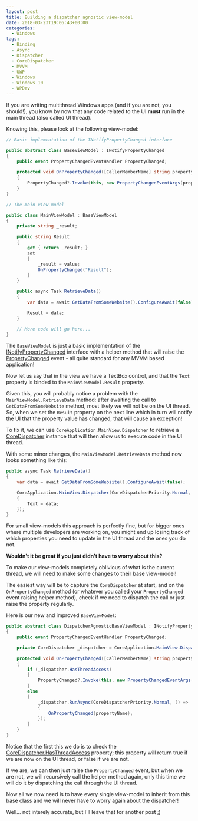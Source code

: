 ```yaml
---
layout: post
title: Building a dispatcher agnostic view-model
date: 2018-03-23T19:06:43+00:00
categories:
  - Windows
tags:
  - Binding
  - Async
  - Dispatcher
  - CoreDispatcher
  - MVVM
  - UWP
  - Windows
  - Windows 10
  - WPDev
---
```

If you are writing multithread Windows apps (and if you are not, you should!), you know by now that any code related to the UI **must** run in the main thread (also called UI thread).

Knowing this, please look at the following view-model:

```csharp
// Basic implementation of the INotifyPropertyChanged interface

public abstract class BaseViewModel : INotifyPropertyChanged
{
    public event PropertyChangedEventHandler PropertyChanged;

    protected void OnPropertyChanged([CallerMemberName] string propertyName = null)
    {
        PropertyChanged?.Invoke(this, new PropertyChangedEventArgs(propertyName));
    }
}

// The main view-model

public class MainViewModel : BaseViewModel
{
    private string _result;

    public string Result
    {
        get { return _result; }
        set
        {
            _result = value;
            OnPropertyChanged("Result");
        }
    }

    public async Task RetrieveData()
    {
        var data = await GetDataFromSomeWebsite().ConfigureAwait(false);

        Result = data;
    }

    // More code will go here...
}
```

The `BaseViewModel` is just a basic implementation of the [INotifyPropertyChanged](https://docs.microsoft.com/en-us/uwp/api/windows.ui.xaml.data.inotifypropertychanged) interface with a helper method that will raise the [PropertyChanged](https://docs.microsoft.com/en-us/uwp/api/windows.ui.xaml.data.inotifypropertychanged.propertychanged) event - all quite standard for any MVVM based application!

Now let us say that in the view we have a TextBox control, and that the `Text` property is binded to the `MainViewModel.Result` property.

Given this, you will probably notice a problem with the `MainViewModel.RetrieveData` method: after awaiting the call to `GetDataFromSomeWebsite` method, most likely we will not be on the UI thread. So, when we set the `Result` property on the next line which in turn will notify the UI that the property value has changed, that will cause an exception!

To fix it, we can use `CoreApplication.MainView.Dispatcher` to retrieve a [CoreDispatcher](https://docs.microsoft.com/en-us/uwp/api/windows.ui.core.coredispatcher) instance that will then allow us to execute code in the UI thread.

With some minor changes, the `MainViewModel.RetrieveData` method now looks something like this:

```csharp
public async Task RetrieveData()
{
    var data = await GetDataFromSomeWebsite().ConfigureAwait(false);

    CoreApplication.MainView.Dispatcher(CoreDispatcherPriority.Normal, () => 
    {
        Text = data;
    });
}
```

For small view-models this approach is perfectly fine, but for bigger ones where multiple developers are working on, you might end up losing track of which properties you need to update in the UI thread and the ones you do not.

**Wouldn't it be great if you just didn't have to worry about this?**

To make our view-models completely oblivious of what is the current thread, we will need to make some changes to their base view-model!

The easiest way will be to capture the `CoreDispatcher` at start, and on the `OnPropertyChanged` method (or whatever you called your `PropertyChanged` event raising helper method), check if we need to dispatch the call or just raise the property regularly.

Here is our new and improved `BaseViewModel`:

```csharp
public abstract class DispatcherAgnosticBaseViewModel : INotifyPropertyChanged
{
    public event PropertyChangedEventHandler PropertyChanged;

    private CoreDispatcher _dispatcher = CoreApplication.MainView.Dispatcher;

    protected void OnPropertyChanged([CallerMemberName] string propertyName = null)
    {
        if (_dispatcher.HasThreadAccess)
        {
            PropertyChanged?.Invoke(this, new PropertyChangedEventArgs(propertyName));
        }
        else
        {
            _dispatcher.RunAsync(CoreDispatcherPriority.Normal, () =>
            {
                OnPropertyChanged(propertyName);
            });
        }
    }
}
```

Notice that the first this we do is to check the [CoreDispatcher.HasThreadAccess](https://docs.microsoft.com/en-us/uwp/api/windows.ui.core.coredispatcher.hasthreadaccess) property; this property will return true if we are now on the UI thread, or false if we are not.

If we are, we can then just raise the `PropertyChanged` event, but when we are not, we will recursively call the helper method again, only this time we will do it by dispatching the call through the UI thread.

Now all we now need is to have every single view-model to inherit from this base class and we will never have to worry again about the dispatcher!

Well... not interely accurate, but I'll leave that for another post ;)